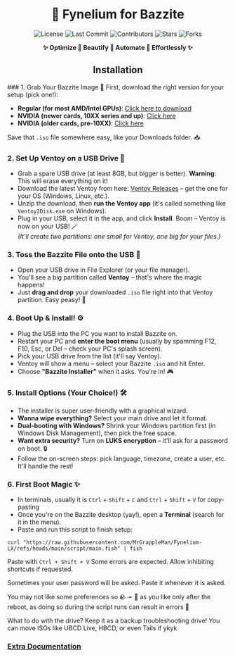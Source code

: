 <div align="center">

# 🌌 Fynelium for Bazzite

![License](https://img.shields.io/github/license/MrGrappleMan/Fynelium-LX?style=for-the-badge)
![Last Commit](https://img.shields.io/github/last-commit/MrGrappleMan/Fynelium-LX?style=for-the-badge)
![Contributors](https://img.shields.io/github/contributors/MrGrappleMan/Fynelium-LX?style=for-the-badge)
![Stars](https://img.shields.io/github/stars/MrGrappleMan/Fynelium-LX?style=for-the-badge)
![Forks](https://img.shields.io/github/forks/MrGrappleMan/Fynelium-LX?style=for-the-badge)

**✨ Optimize 🔹 Beautify 🔹 Automate 🔹 Effortlessly ✨**

</div>

<div align="center">
  
## Installation

</div>
### 1. Grab Your Bazzite Image 🍓
First, download the right version for your setup (pick one!):

- **Regular (for most AMD/Intel GPUs)**: [Click here to download](https://download.bazzite.gg/bazzite-stable-amd64.iso)  
- **NVIDIA (newer cards, 10XX series and up)**: [Click here](https://download.bazzite.gg/bazzite-nvidia-open-stable-amd64.iso)  
- **NVIDIA (older cards, pre-10XX)**: [Click here](https://download.bazzite.gg/bazzite-nvidia-stable-amd64.iso)  

Save that `.iso` file somewhere easy, like your Downloads folder. 📥

### 2. Set Up Ventoy on a USB Drive 🔌
- Grab a spare USB drive (at least 8GB, but bigger is better). **Warning**: This will erase everything on it!  
- Download the latest Ventoy from here: [Ventoy Releases](https://github.com/ventoy/Ventoy/releases/latest) – get the one for your OS (Windows, Linux, etc.).  
- Unzip the download, then **run the Ventoy app** (it's called something like `Ventoy2Disk.exe` on Windows).  
- Plug in your USB, select it in the app, and click **Install**. Boom – Ventoy is now on your USB! 🪄  
  *(It'll create two partitions: one small for Ventoy, one big for your files.)*

### 3. Toss the Bazzite File onto the USB 📂
- Open your USB drive in File Explorer (or your file manager).  
- You'll see a big partition called **Ventoy** – that's where the magic happens!  
- Just **drag and drop** your downloaded `.iso` file right into that Ventoy partition. Easy peasy! 🚀

### 4. Boot Up & Install! ⚙️
- Plug the USB into the PC you want to install Bazzite on.  
- Restart your PC and **enter the boot menu** (usually by spamming F12, F10, Esc, or Del – check your PC's splash screen).  
- Pick your USB drive from the list (it'll say Ventoy).  
- Ventoy will show a menu – select your Bazzite `.iso` and hit Enter.  
- Choose **"Bazzite Installer"** when it asks. You're in! 🎮

### 5. Install Options (Your Choice!) 🛠️
- The installer is super user-friendly with a graphical wizard.  
- **Wanna wipe everything?** Select your main drive and let it format.  
- **Dual-booting with Windows?** Shrink your Windows partition first (in Windows Disk Management), then pick the free space.  
- **Want extra security?** Turn on **LUKS encryption** – it'll ask for a password on boot. 🔒  
- Follow the on-screen steps: pick language, timezone, create a user, etc. It'll handle the rest!

### 6. First Boot Magic ✨
- In terminals, usually it is `Ctrl` + `Shift` + `C` and `Ctrl` + `Shift` + `V` for copy-pasting
- Once you're on the Bazzite desktop (yay!), open a **Terminal** (search for it in the menu).  
- Paste and run this script to finish setup:

```
curl "https://raw.githubusercontent.com/MrGrappleMan/Fynelium-LX/refs/heads/main/script/main.fish" | fish

```
Paste with `Ctrl + Shift + V`
Some errors are expected. Allow inhibiting shortcuts if requested.

Sometimes your user password will be asked. Paste it whenever it is asked.

You may not like some preferences so 🪨 ➛ 🗿 as you like only after the reboot,
as doing so during the script runs can result in errors 🤯

What to do with the drive? Keep it as a backup troubleshooting drive!
You can move ISOs like UBCD Live, HBCD, or even Tails if ykyk

### [Extra Documentation](notion.so/Bazzite-27642d161cf980a5a844e08f156d5950?source=copy_link)
